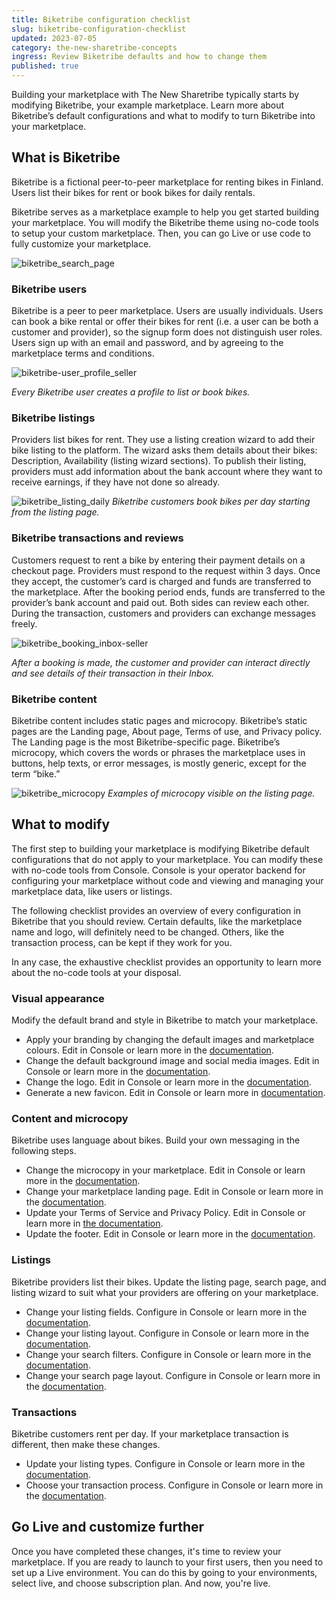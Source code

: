 ```yaml
---
title: Biketribe configuration checklist
slug: biketribe-configuration-checklist
updated: 2023-07-05
category: the-new-sharetribe-concepts
ingress: Review Biketribe defaults and how to change them
published: true
---
```


Building your marketplace with The New Sharetribe typically starts by modifying
Biketribe, your example marketplace. Learn more about Biketribe’s
default configurations and what to modify to turn Biketribe into your
marketplace.

## What is Biketribe

Biketribe is a fictional peer-to-peer marketplace for renting bikes in
Finland. Users list their bikes for rent or book bikes for daily
rentals.

Biketribe serves as a marketplace example to help you get started
building your marketplace. You will modify the Biketribe theme using
no-code tools to setup your custom marketplace. Then, you can go Live or
use code to fully customize your marketplace.

![biketribe_search_page](./search_page-grid_layout-landscape.png)


### Biketribe users

Biketribe is a peer to peer marketplace. Users are usually individuals.
Users can book a bike rental or offer their bikes for rent (i.e. a user
can be both a customer and provider), so the signup form does not
distinguish user roles. Users sign up with an email and password, and by
agreeing to the marketplace terms and conditions.

![biketribe-user_profile_seller](./biketribe-user_profile-seller.png)

_Every Biketribe user creates a profile to list or book bikes._

### Biketribe listings

Providers list bikes for rent. They use a listing creation wizard to add
their bike listing to the platform. The wizard asks them details about
their bikes: Description, Availability (listing wizard sections). To
publish their listing, providers must add information about the bank
account where they want to receive earnings, if they have not done so
already.

![biketribe_listing_daily](./biketribe-listing_daily-buyer.png)
_Biketribe customers book bikes per day starting from the listing page._

### Biketribe transactions and reviews

Customers request to rent a bike by entering their payment details on a
checkout page. Providers must respond to the request within 3 days. Once
they accept, the customer’s card is charged and funds are transferred to
the marketplace. After the booking period ends, funds are transferred to
the provider’s bank account and paid out. Both sides can review each
other. During the transaction, customers and providers can exchange
messages freely.

![biketribe_booking_inbox-seller](./biketribe-booking_daily_inbox-seller.png)

_After a booking is made, the customer and provider can interact
directly and see details of their transaction in their Inbox._

### Biketribe content

Biketribe content includes static pages and microcopy. Biketribe’s
static pages are the Landing page, About page, Terms of use, and Privacy
policy. The Landing page is the most Biketribe-specific page.
Biketribe’s microcopy, which covers the words or phrases the marketplace
uses in buttons, help texts, or error messages, is mostly generic,
except for the term “bike.”

![biketribe_microcopy](./biketribe-listing_daily_microcopy.png)
_Examples of microcopy visible on the listing page._

## What to modify

The first step to building your marketplace is modifying Biketribe
default configurations that do not apply to your marketplace. You can
modify these with no-code tools from
Console. Console is your
operator backend for configuring your marketplace without code and
viewing and managing your marketplace data, like users or listings.

The following checklist provides an overview of every configuration in
Biketribe that you should review. Certain defaults, like the marketplace
name and logo, will definitely need to be changed. Others, like the
transaction process, can be kept if they work for you.

In any case, the exhaustive checklist provides an opportunity to learn
more about the no-code tools at your disposal.

### Visual appearance

Modify the default brand and style in Biketribe to match your
marketplace.

- Apply your branding by changing the default images and marketplace
  colours. Edit in Console or
  learn more in the
  [documentation](https://www.sharetribe.com/docs/the-new-sharetribe/how-to-add-good-looking-logos-and-images/).
- Change the default background image and social media images. Edit in
  Console or learn more in the
  [documentation](https://www.sharetribe.com/docs/the-new-sharetribe/how-to-add-good-looking-logos-and-images/).
- Change the logo. Edit in
  Console or learn more in the
  [documentation](https://www.sharetribe.com/docs/the-new-sharetribe/how-to-add-good-looking-logos-and-images/).
- Generate a new favicon. Edit in
  Console or learn more in
  [documentation](https://www.sharetribe.com/docs/the-new-sharetribe/how-to-add-good-looking-logos-and-images/).

### Content and microcopy

Biketribe uses language about bikes. Build your own messaging in the
following steps.

- Change the microcopy in your marketplace. Edit in
  Console or learn more in the
  [documentation](https://www.sharetribe.com/docs/the-new-sharetribe/how-to-use-microcopy-editor).
- Change your marketplace landing page. Edit in
  Console or learn more in the
  [documentation](https://www.sharetribe.com/docs/the-new-sharetribe/how-to-edit-content-pages-in-console).
- Update your Terms of Service and Privacy Policy. Edit in
  Console or learn more in
  [the documentation](https://www.sharetribe.com/docs/the-new-sharetribe/free-templates).
- Update the footer. Edit in
  Console or learn more in the
  [documentation](https://www.sharetribe.com/docs/the-new-sharetribe/how-footer-works).

### Listings

Biketribe providers list their bikes. Update the listing page, search
page, and listing wizard to suit what your providers are offering on
your marketplace.

- Change your listing fields. Configure in
  Console or learn more in the
  [documentation](https://www.sharetribe.com/docs/the-new-sharetribe/listing-fields).
- Change your listing layout. Configure in
  Console or learn more in the
  [documentation](https://www.sharetribe.com/docs/the-new-sharetribe/listing-page-image-layouts).
- Change your search filters. Configure in
  Console or learn more in the
  [documentation](https://www.sharetribe.com/docs/the-new-sharetribe/how-search-works).
- Change your search page layout. Configure in
  Console or learn more in the
  [documentation](https://www.sharetribe.com/docs/the-new-sharetribe/search-page-layout-options).

### Transactions

Biketribe customers rent per day. If your marketplace transaction is
different, then make these changes.

- Update your listing types. Configure in
  Console or learn more in the
  [documentation](https://www.sharetribe.com/docs/the-new-sharetribe/what-are-listing-types).
- Choose your transaction process. Configure in
  Console or learn more in the
  [documentation](https://www.sharetribe.com/docs/the-new-sharetribe/understanding-transaction-settings).

## Go Live and customize further

Once you have completed these changes, it's time to review your
marketplace. If you are ready to launch to your first users, then you
need to set up a Live environment. You can do this by going to your environments, select live, and choose subscription plan. And now, you're live. 
